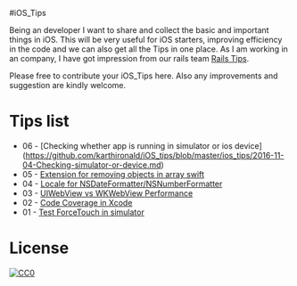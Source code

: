 #iOS_Tips

Being an developer I want to share and collect the basic and important things in iOS. This will be very useful for iOS starters, improving efficiency in the code and we can also get all the Tips in one place. As I am working in an company, I have got impression from our rails team [Rails Tips](https://github.com/logeshmallow/rails_tips).

Please free to contribute your iOS_Tips here. Also any improvements and suggestion are kindly welcome.

# Tips list
- 06 - [Checking whether app is running in simulator or ios device] (https://github.com/karthironald/iOS_tips/blob/master/ios_tips/2016-11-04-Checking-simulator-or-device.md)
- 05 - [Extension for removing objects in array swift](https://github.com/MallowTech/iOS_tips/blob/master/ios_tips/2016-05-28-Extension-for-removing-objects-in-array-swift.md)
- 04 - [Locale for NSDateFormatter/NSNumberFormatter](https://github.com/MallowTech/iOS_tips/blob/master/ios_tips/2016-04-30-NSDateFormatters-NSNumberFormatter-Locale.md)
- 03 - [UIWebView vs WKWebView Performance](https://github.com/MallowTech/iOS_tips/blob/master/ios_tips/2016-04-28-UIWebView-vs-WKWebView-Performance.md)
- 02 - [Code Coverage in Xcode](https://github.com/MallowTech/iOS_tips/blob/master/ios_tips/2016-04-16-Code-Coverage-In-Xcode.md)
- 01 - [Test ForceTouch in simulator](https://github.com/MallowTech/iOS_tips/blob/master/ios_tips/2016-03-01-Test-ForceTouc-in-simulator.md)

# License
<p xmlns:dct="http://purl.org/dc/terms/" xmlns:vcard="http://www.w3.org/2001/vcard-rdf/3.0#">
  <a rel="license"
     href="http://creativecommons.org/publicdomain/zero/1.0/">
    <img src="http://i.creativecommons.org/p/zero/1.0/88x31.png" style="border-style: none;" alt="CC0" />
  </a>
  <br />
